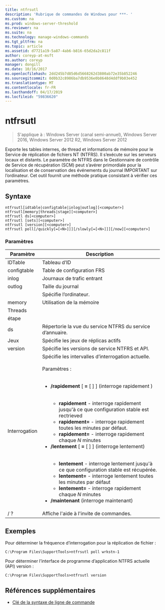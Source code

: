 ```yaml
---
title: ntfrsutl
description: 'Rubrique de commandes de Windows pour ***- '
ms.custom: na
ms.prod: windows-server-threshold
ms.reviewer: na
ms.suite: na
ms.technology: manage-windows-commands
ms.tgt_pltfrm: na
ms.topic: article
ms.assetid: d7721a19-5a87-4ab6-b816-65d2da2c811f
author: coreyp-at-msft
ms.author: coreyp
manager: dongill
ms.date: 10/16/2017
ms.openlocfilehash: 2dd245b7d85d6d5668262d3800ab72e35b852246
ms.sourcegitcommit: 0d0b32c8986ba7db9536e0b8648d4ddf9b03e452
ms.translationtype: MT
ms.contentlocale: fr-FR
ms.lasthandoff: 04/17/2019
ms.locfileid: "59836620"
---
```

# <a name="ntfrsutl"></a>ntfrsutl

>S'applique à : Windows Server (canal semi-annuel), Windows Server 2016, Windows Server 2012 R2, Windows Server 2012

Exporte les tables internes, de thread et informations de mémoire pour le Service de réplication de fichiers NT \(NTFRS\). Il s’exécute sur les serveurs locaux et distants. Le paramètre de NTFRS dans le Gestionnaire de contrôle de Service de récupération \(SCM\) peut s’avérer primordiale pour la localisation et de conservation des événements du journal IMPORTANT sur l’ordinateur. Cet outil fournit une méthode pratique consistant à vérifier ces paramètres.   
  
## <a name="syntax"></a>Syntaxe  
  
```  
ntfrsutl[idtable|configtable|inlog|outlog][<computer>]  
ntfrsutl[memory|threads|stage][<computer>]  
ntfrsutl ds[<computer>]  
ntfrsutl [sets][<computer>]  
ntfrsutl [version][<computer>]  
ntfrsutl poll[/quickly[=[<N>]]][/slowly[=[<N>]]][/now][<computer>]  
```  
  
### <a name="parameters"></a>Paramètres  
  
|Paramètre|Description|  
|-------|--------|  
|IDTable|Tableau d’ID|  
|configtable|Table de configuration FRS|  
|inlog|Journaux de trafic entrant|  
|outlog|Taille du journal|  
|<computer>|Spécifie l’ordinateur.|  
|memory|Utilisation de la mémoire|  
|Threads||  
|étape||  
|ds|Répertorie la vue du service NTFRS du service d’annuaire.|  
|Jeux|Spécifie les jeux de réplicas actifs|  
|version|Spécifie les versions de service NTFRS et API.|  
|Interrogation|Spécifie les intervalles d’interrogation actuelle.<br /><br />Paramètres :<br /><br /><ul><li>**\/rapidement** \[ **\=** \[ <N> \] \] \(interroge rapidement  \)<br /><br /><ul><li>**rapidement** \- interroge rapidement jusqu'à ce que configuration stable est rectrieved</li><li>**rapidement\=**  \- interroge rapidement toutes les minutes par défaut.</li><li>**rapidement\=**  <N> \- interroge rapidement chaque *N* minutes</li></ul></li><li>**\/lentement** \[ **\=** \[ <N> \] \] \(interroge lentement\)<br /><br /><ul><li>**lentement** \- interroge lentement jusqu'à ce que configuration stable est récupérée.</li><li>**lentement\=**  \- interroge lentement toutes les minutes par défaut</li><li>**lentement\=**  <N> \- interroge rapidement chaque *N* minutes</li></ul></li><li>**\/maintenant** \(interroge maintenant\)</li></ul>|  
|\/ ?|Affiche l'aide à l'invite de commandes.|  
  
## <a name="BKMK_Examples"></a>Exemples  
Pour déterminer la fréquence d’interrogation pour la réplication de fichier :  
  
```  
C:\Program Files\SupportTools>ntfrsutl poll wrkstn-1  
```  
  
Pour déterminer l’interface de programme d’application NTFRS actuelle \(API\) version :  
  
```  
C:\Program Files\SupportTools>ntfrsutl version  
```  
  
## <a name="additional-references"></a>Références supplémentaires  
  
-   [Clé de la syntaxe de ligne de commande](command-line-syntax-key.md)  
  
  
  

